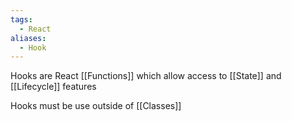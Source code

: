 ```yaml
---
tags:
  - React
aliases:
  - Hook
---
```

Hooks are React [[Functions]] which allow access to [[State]] and [[Lifecycle]] features

Hooks must be use outside of [[Classes]]